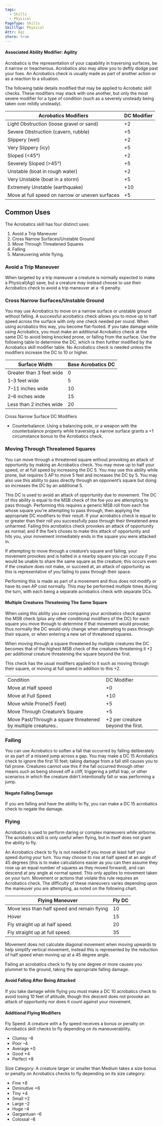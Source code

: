 ```yaml
---
tags:
  - Skills
  - Physical
PageType: Skills
SkillTyp: Physical
Attr: Agi
share: true
---
```


#### Associated Ability Modifier: Agility
Acrobatics is the representation of your capability in traversing surfaces, be it narrow or treacherous. Acrobatics also may allow you to deftly dodge past your foes. An Acrobatics check is usually made as part of another action or as a reaction to a situation.

The following table details modified that may be applied to Acrobatic skill checks. These modifiers may stack with one another, but only the most severe modifier for a type of condition (such as a severely unsteady being taken over mildly unsteady).

|Acrobatics Modifiers|DC Modifier|
|---|---|
|Light Obstruction (loose gravel or sand)|+2|
|Severe Obstruction (cavern, rubble)|+5|
|Slippery (wet)|+2|
|Very Slippery (icy)|+5|
|Sloped (<45°)|+2|
|Severely Sloped (>45°)|+5|
|Unstable (boat in rough water)|+2|
|Very Unstable (boat in a storm)|+5|
|Extremely Unstable (earthquake)|+10|
|Move at full speed on narrow or uneven surfaces|+5|

## Common Uses

The Acrobatics skill has four distinct uses:

1. Avoid a Trip Maneuver
2. Cross Narrow Surfaces/Unstable Ground
3. Move Through Threatened Squares
4. Falling
5. Maneuvering while flying.

### Avoid a Trip Maneuver

When targeted by a trip maneuver a creature is normally expected to make a Physical(Agi) save, but a creature may instead choose to use their Acrobatics check to avoid a trip maneuver at a -6 penalty.

### Cross Narrow Surfaces/Unstable Ground

You may use Acrobatics to move on a narrow surface or unstable ground without falling. A successful acrobatics check allows you to move up to half speed across the surface with only one check needed per round. When using acrobatics this way, you become flat-footed. If you take damage while using Acrobatics, you must make an additional Acrobatics check at the same DC to avoid being knocked prone, or falling from the surface. Use the following table to determine the DC, which is then further modified by the Acrobatics skill modifier table. No Acrobatics check is needed unless the modifiers increase the DC to 10 or higher.

|Surface Width|Base Acrobatics DC|
|---|---|
|Greater than 3 feet wide|0|
|1–3 feet wide|5|
|7–11 inches wide|10|
|2–6 inches wide|15|
|Less than 2 inches wide|20|

Cross Narrow Surface DC Modifiers

- Counterbalance: Using a balancing pole, or a weapon with the counterbalance property while traversing a narrow surface grants a +1 circumstance bonus to the Acrobatics check.

### Moving Through Threatened Squares

You can move through a threatened square without provoking an attack of opportunity by making an Acrobatics check. You may move up to half your speed, or at full speed by increasing the DC 5. You may use this ability while prone, but requires 5 AP to move 5 feet and increases the DC by 5. You may also use this ability to pass directly through an opponent’s square but doing so increases the DC by an additional 5.

This DC is used to avoid an attack of opportunity due to movement. The DC of this ability is equal to the MSB check of the foe you are attempting to pass through. Performing this requires a generic MSB roll from each foe whose square you're attempting to pass through, then applying the appropriate DC modifiers to their result. If your acrobatics check is equal to or greater than their roll you successfully pass through their threatened area unharmed. Failing this acrobatics check provokes an attack of opportunity as normal; and if the foe’s choses to make this attack of opportunity and hits you, your movement immediately ends in the square you were attacked in.

If attempting to move through a creature’s square and failing, your movement provokes and is halted in a nearby square you can occupy if you would be unable to share the same square as the creature; this occurs even if the creature does not make, or succeed at, an attack of opportunity as this is representative of you failing to pass through their space.

Performing this is made as part of a movement and thus does not modify or have its own AP cost normally. This may be performed multiple times during the turn, with each being a separate acrobatics check with separate DCs.

#### Multiple Creatures Threatening The Same Square

When using this ability you are comparing your acrobatics check against the MSB check (plus any other conditional modifiers of the DC) for each square you move through to determine if that movement would provoke; thus normally the DC would only change when attempting to pass through their square, or when entering a new set of threatened squares.

When moving through a square threatened by multiple creatures the DC becomes that of the highest MSB check of the creatures threatening it +2 per additional creature threatening the square beyond the first.

This check has the usual modifiers applied to it such as moving through their square, or moving at full speed in addition to this +2.

|   |   |
|---|---|
|Condition|DC Modifier|
|Move at Half speed|+0|
|Move at Full Speed|+10|
|Move while Prone(5 Feet)|+5|
|Move Through Creature’s Square|+5|
|Move Past/Through a square threatened by multiple creatures..|+2 per creature beyond the first.|

### Falling

You can use Acrobatics to soften a fall that occurred by falling deliberately or as part of a missed jump across a gap. You may make a DC 15 Acrobatics check to ignore the first 10 feet; taking damage from a fall still causes you to fall prone. Creatures cannot use this if the fall occurred through other means such as being shoved off a cliff, triggering a pitfall trap, or other scenarios in which the creature didn’t intentionally fall or was performing a jump.

#### Negate Falling Damage

If you are falling and have the ability to fly, you can make a DC 15 acrobatics check to negate the damage.

### Flying

Acrobatics is used to perform daring or complex maneuvers while airborne. The acrobatics skill is only useful when flying, but in itself does not grant the ability to fly.

An Acrobatics check to fly is not needed if you move at least half your speed during your turn. You may choose to rise at half speed at an angle of 45 degrees (this is to make calculations easier as you can then assume they rose up an equal number of squares as they moved forward), and can descend at any angle at normal speed. This only applies to movement taken on your turn. Movement or actions that violate this rule requires an Acrobatics check. The difficulty of these maneuvers varies depending upon the maneuver you are attempting, as noted on the following chart.

|Flying Maneuver|Fly DC|
|---|---|
|Move less than half speed and remain flying|10|
|Hover|15|
|Fly straight up at half speed.|20|
|Fly straight up at full speed.|35|

Movement does not calculate diagonal movement when moving upwards to help simplify vertical movement, instead this is represented by the reduction of half speed when moving up at a 45 degree angle.

Failing an acrobatics check to fly by one degree or more causes you plummet to the ground, taking the appropriate falling damage.

#### Avoid Falling After Being Attacked

If you take damage while flying you must make a DC 10 acrobatics check to avoid losing 10 feet of altitude, though this descent does not provoke an attack of opportunity nor does it count against your movement.

#### Additional Flying Modifiers

Fly Speed: A creature with a fly speed receives a bonus or penalty on Acrobatics skill checks to fly depending on its maneuverability.

- Clumsy –8
- Poor –4
- Average +0
- Good +4
- Perfect +8

Size Category: A creature larger or smaller than Medium takes a size bonus or penalty on Acrobatics checks to fly depending on its size category:

- Fine +8
- Diminutive +6
- Tiny +4
- Small +2
- Large –2
- Huge –4
- Gargantuan –6
- Colossal –8
